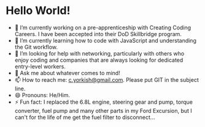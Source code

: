 # Hello World!

- 🔭 I’m currently working on a pre-apprenticeship with Creating Coding Careers. I have been accepted into their DoD Skillbridge program.
- 🌱 I’m currently learning how to code with JavaScript and understanding the Git workflow.
  <!-- - 👯 I’m looking to collaborate on ... --!>
- 🤔 I’m looking for help with networking, particularly with others who enjoy coding and companies that are always looking for dedicated entry-level workers.
- 💬 Ask me about whatever comes to mind!
- 📫 How to reach me: c.yorkish@gmail.com. Please put GIT in the subject line.
- 😄 Pronouns: He/Him.
- ⚡ Fun fact: I replaced the 6.8L engine, steering gear and pump, torque converter, fuel pump and many other parts in my Ford Excursion, but I can't for the life of me get the fuel filter to disconnect...

